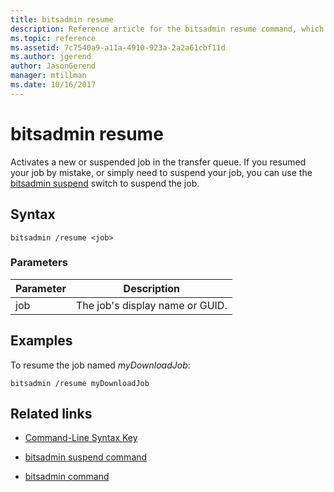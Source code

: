 ```yaml
---
title: bitsadmin resume
description: Reference article for the bitsadmin resume command, which activates a new or suspended job in the transfer queue.
ms.topic: reference
ms.assetid: 7c7540a9-a11a-4910-923a-2a2a61cbf11d
ms.author: jgerend
author: JasonGerend
manager: mtillman
ms.date: 10/16/2017
---
```


# bitsadmin resume

Activates a new or suspended job in the transfer queue. If you resumed your job by mistake, or simply need to suspend your job, you can use the [bitsadmin suspend](bitsadmin-suspend.md) switch to suspend the job.

## Syntax

```
bitsadmin /resume <job>
```

### Parameters

| Parameter | Description |
| -------------- | -------------- |
| job | The job's display name or GUID. |

## Examples

To resume the job named *myDownloadJob*:

```
bitsadmin /resume myDownloadJob
```

## Related links

- [Command-Line Syntax Key](command-line-syntax-key.md)

- [bitsadmin suspend command](bitsadmin-suspend.md)

- [bitsadmin command](bitsadmin.md)
